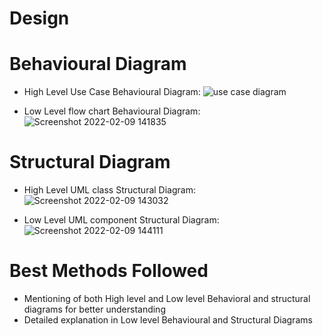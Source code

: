 # Design
# Behavioural Diagram
* High Level Use Case Behavioural Diagram:
![use case diagram](https://user-images.githubusercontent.com/98829253/153533639-829da133-a6b7-4071-b80f-436152cbe92c.png)

* Low Level flow chart Behavioural Diagram:
![Screenshot 2022-02-09 141835](https://user-images.githubusercontent.com/98829253/153159178-1c56a9c6-b4c6-4eb8-ad15-2874ba1c1c57.png)

# Structural Diagram
* High Level UML class Structural Diagram:
![Screenshot 2022-02-09 143032](https://user-images.githubusercontent.com/98829253/153161292-5f03b716-8b1f-4447-a350-03fde343cd58.png)

* Low Level UML component Structural Diagram:
![Screenshot 2022-02-09 144111](https://user-images.githubusercontent.com/98829253/153162910-ba31d08b-b673-474c-b773-10c8a99c91cc.png)

# Best Methods Followed
* Mentioning of both High level and Low level Behavioral and structural diagrams for better understanding
* Detailed explanation in Low level Behavioural and Structural Diagrams
